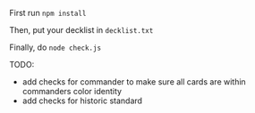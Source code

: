 First run <code>npm install</code>

Then, put your decklist in <code>decklist.txt</code>

Finally, do <code>node check.js</code>


TODO:
- add checks for commander to make sure all cards are within commanders color identity 
- add checks for historic standard
